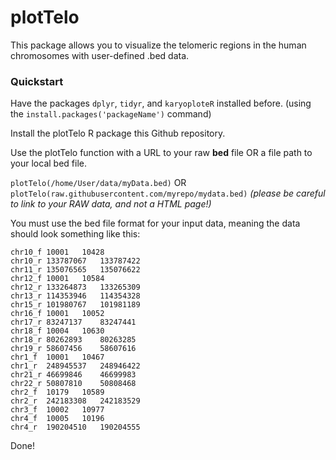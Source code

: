 # plotTelo


This package allows you to visualize the telomeric regions 
in the human chromosomes with user-defined .bed data.


### Quickstart

Have the packages ```dplyr```, ```tidyr```, and ```karyoploteR``` installed before.
(using the ```install.packages('packageName')``` command)

Install the plotTelo R package this Github repository.

Use the plotTelo function with a URL to your raw **bed** file OR a file path to your local bed file.

```plotTelo(/home/User/data/myData.bed)```
OR
```plotTelo(raw.githubusercontent.com/myrepo/mydata.bed)``` *(please be careful to link to your RAW data, and not a HTML page!)* 

You must use the bed file format for your input data, meaning the data should look something like this:
```
chr10_f	10001	10428
chr10_r	133787067	133787422
chr11_r	135076565	135076622
chr12_f	10001	10584
chr12_r	133264873	133265309
chr13_r	114353946	114354328
chr15_r	101980767	101981189
chr16_f	10001	10052
chr17_r	83247137	83247441
chr18_f	10004	10630
chr18_r	80262893	80263285
chr19_r	58607456	58607616
chr1_f	10001	10467
chr1_r	248945537	248946422
chr21_r	46699846	46699983
chr22_r	50807810	50808468
chr2_f	10179	10589
chr2_r	242183308	242183529
chr3_f	10002	10977
chr4_f	10005	10196
chr4_r	190204510	190204555
```






Done!


